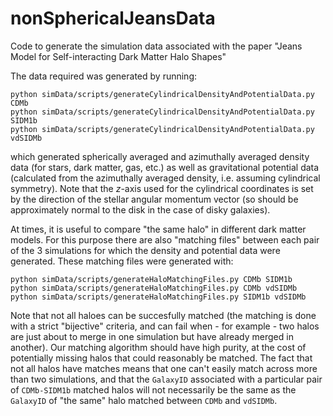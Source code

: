 # nonSphericalJeansData
Code to generate the simulation data associated with the paper "Jeans Model for Self-interacting Dark Matter Halo Shapes"

The data required was generated by running:
```
python simData/scripts/generateCylindricalDensityAndPotentialData.py CDMb
python simData/scripts/generateCylindricalDensityAndPotentialData.py SIDM1b
python simData/scripts/generateCylindricalDensityAndPotentialData.py vdSIDMb
```
which generated spherically averaged and azimuthally averaged density data (for stars, dark matter, gas, etc.) as well as gravitational potential data (calculated from the azimuthally averaged density, i.e. assuming cylindrical symmetry). Note that the $z$-axis used for the cylindrical coordinates is set by the direction of the stellar angular momentum vector (so should be approximately normal to the disk in the case of disky galaxies).

At times, it is useful to compare "the same halo" in different dark matter models. For this purpose there are also "matching files" between each pair of the 3 simulations for which the density and potential data were generated. These matching files were generated with:
```
python simData/scripts/generateHaloMatchingFiles.py CDMb SIDM1b
python simData/scripts/generateHaloMatchingFiles.py CDMb vdSIDMb
python simData/scripts/generateHaloMatchingFiles.py SIDM1b vdSIDMb
```

Note that not all haloes can be succesfully matched (the matching is done with a strict "bijective" criteria, and can fail when - for example - two halos are just about to merge in one simulation but have already merged in another). Our matching algorithm should have high purity, at the cost of potentially missing halos that could reasonably be matched. The fact that not all halos have matches means that one can't easily match across more than two simulations, and that the `GalaxyID` associated with a particular pair of `CDMb-SIDM1b` matched halos will not necessarily be the same as the `GalaxyID` of "the same" halo matched between `CDMb` and `vdSIDMb`.

